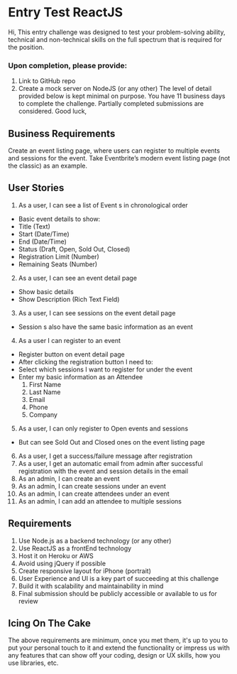 # Entry Test ReactJS
Hi, This entry challenge was designed to test your problem-solving ability, technical and
non-technical skills on the full spectrum that is required for the position.

### Upon completion, please provide:
1. Link to GitHub repo
2. Create a mock server on NodeJS (or any other)
The level of detail provided below is kept minimal on purpose. You have 11 business
days to complete the challenge. Partially completed submissions are considered.
Good luck,

## Business Requirements
  Create an event listing page, where users can register to multiple events and
sessions for the event. Take Eventbrite’s modern event listing page (not the classic) as an example.

## User Stories
1. As a user, I can see a list of Event s in chronological order
 - Basic event details to show:
 - Title (Text)
 - Start (Date/Time)
 - End (Date/Time)
 - Status (Draft, Open, Sold Out, Closed)
 - Registration Limit (Number)
 - Remaining Seats (Number)
2. As a user, I can see an event detail page
 - Show basic details
 - Show Description (Rich Text Field)
3. As a user, I can see sessions on the event detail page
 - Session s also have the same basic information as an event
4. As a user I can register to an event
 - Register button on event detail page
 - After clicking the registration button I need to:
 - Select which sessions I want to register for under the event
 - Enter my basic information as an Attendee
   1. First Name
   2. Last Name
   3. Email
   4. Phone
   5. Company
5. As a user, I can only register to Open events and sessions
  - But can see Sold Out and Closed ones on the event listing page
6. As a user, I get a success/failure message after registration
7. As a user, I get an automatic email from admin after successful registration with
the event and session details in the email
8. As an admin, I can create an event
9. As an admin, I can create sessions under an event
10. As an admin, I can create attendees under an event
11. As an admin, I can add an attendee to multiple sessions

## Requirements
1. Use Node.js as a backend technology (or any other)
2. Use ReactJS as a frontEnd technology
3. Host it on Heroku or AWS
4. Avoid using jQuery if possible
5. Create responsive layout for iPhone (portrait)
6. User Experience and UI is a key part of succeeding at this challenge
7. Build it with scalability and maintainability in mind
8. Final submission should be publicly accessible or available to us for review

## Icing On The Cake
The above requirements are minimum, once you met them, it's up to you to put your
personal
touch to it and extend the functionality or impress us with any features that can show
off your
coding, design or UX skills, how you use libraries, etc.
